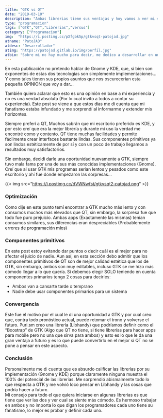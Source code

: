 ```yaml
---
title: "GTK vs QT"
date: "2019-03-10"
description: "Ambas librerias tiene sus ventajas y hoy vamos a ver mi sorpresa con estas librerias"
type: "programacion"
tags: ["GTK","QT","Librerias","versus"]
category: ["Programacion"]
img:  "https://i.postimg.cc/pXfgbk5p/gtkvsqt-patojad.jpg"
atname: "PatoJAD"
atdesc: "Desarrollador"
atimg: "https://patojad.gitlab.io/img/perfil.jpg"
atbio: "Sobre mi no hay mucho para decir, me dedico a desarrollar en una empresa de telecomunicaciones, utilizo linux desde el 2012 y hace años que es mi sistema operativo main. Soy una persona que busca crecer profesionalmente sin dejar de divertirse y hacer lo que me gusta. Siempre digo que cuando un proyecto sale es importante agradecer, por lo cual les recomiendo a todos leer la seccion Agreadecimientos en la cual me tome un tiempito para poder agradecer a todos y cada uno de los que hicieron posible todo esto."
---
```


En esta publicación no pretendo hablar de Gnome y KDE, que, si bien son exponentes de estas dos tecnologías son simplemente implementaciones… Y como tales tienen sus propios asuntos que nos oscurecerían esta pequeña OPINION que voy a dar...

También quiero aclarar que esto es una opinión en base a mi experiencia y no es una verdad absoluta (Por lo cual invito a todos a contar su experiencia). Este post se viene a que estos días me di cuenta que mi fanatismo estaba infundado y me sorprendí al informarme y extender mis horizontes.

Siempre preferí a QT, Muchos sabrán que mi escritorio preferido es KDE, y por esto creí que era la mejor librería y durante mi uso la verdad me encontré como y contento. QT tiene muchas facilidades y permite fácilmente crear interfaces bastante lindas. Sus componentes primitivos ya son lindos estéticamente de por sí y con un poco de trabajo llegamos a resultados muy satisfactorios.

Sin embargo, decidí darle una oportunidad nuevamente a GTK, siempre tuvo mala fama por una de sus más conocidas implementaciones (Gnome). Creí que al usar GTK mis programas serian lentos y pesados como este escritorio y ahí fue donde empezaron las sorpresas…

{{< img src="https://i.postimg.cc/dVWNwfst/gtkvsqt2-patojad.png" >}}

### Optimización

Como dije en este punto temí encontrar a GTK mucho más lento y con consumos muchos más elevados que QT, sin embargo, la sorpresa fue que todo fue puro prejuicio. Ambas apps (Exactamente las mismas) tenían consumos similares, sus diferencias eran despreciables (Probablemente errores de programación míos)


### Componentes primitivos

En este post estoy evitando dar puntos o decir cuál es el mejor para no afectar el juicio de nadie. Aun así, en esta sección debo admitir que los componentes primitivos de QT son de mejor calidad estética que los de GTK, sin embargo, ambos son muy editables, incluso GTK se me hizo más cómodo llegar a lo que quería. Si debemos elegir SOLO teniendo en cuenta componentes primarios tengo 2 cosas para decirles:

*	Ambos van a cansarte tarde o temprano
* Nadie debe usar componentes primarios para un sistema


### Convergencia

Este fue el motivo por el cual le di una oportunidad a GTK y por cual creo que, contra todo pronóstico actual, puede retomar el trono y volverse el futuro. Puri.sm creo una librería (Libhandy) que podríamos definir como el “Boostrap” de GTK (Algo que QT no tiene, si tiene librerías para hacer apps para mobile pero no una que sirva para ambos) y esto es lo que le da una gran ventaja a futuro y es lo que puede convertirlo en el mejor si QT no se pone a pensar en este aspecto.


### Conclusión

Personalmente me di cuenta que es absurdo calificar las librerías por su implementación (Gnome y KDE) porque claramente ninguna muestra el 100% del potencial de las librerías. Me sorprendió abismalmente todo lo que respecta a GTK y me volvió loco pensar en Libhandy y las cosas que podría hacer a futuro.  
Mi consejo para todo el que quiera iniciarse en algunas librerías es que tiene que ver las dos y ver cual se siente más cómodo. Es hermoso trabajar en ambos y no importa lo que digan los programadores cada uno tiene su fanatismo, lo mejor es probar y definir cada uno.
